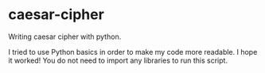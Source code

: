 # caesar-cipher
Writing caesar cipher with python.

I tried to use Python basics in order to make my code more readable. I hope it worked!
You do not need to import any libraries to run this script.
